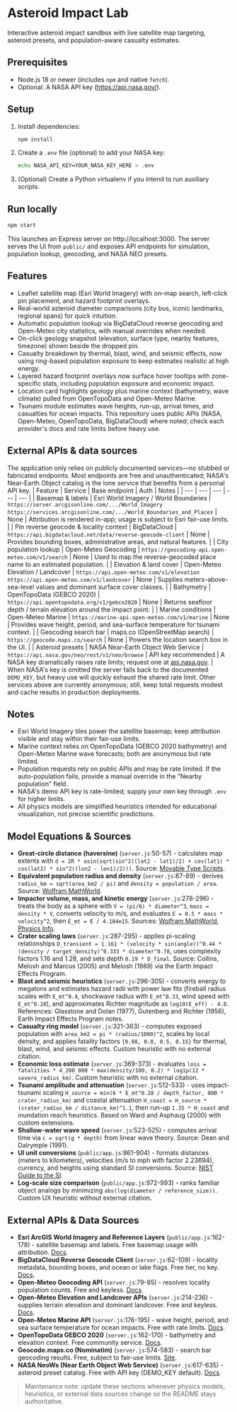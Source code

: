# Asteroid Impact Lab

Interactive asteroid impact sandbox with live satellite map targeting, asteroid presets, and population-aware casualty estimates.

## Prerequisites

- Node.js 18 or newer (includes `npm` and native `fetch`).
- Optional: A NASA API key (https://api.nasa.gov/).

## Setup

1. Install dependencies:
   ```bash
   npm install
   ```
2. Create a `.env` file (optional) to add your NASA key:
   ```bash
   echo NASA_API_KEY=YOUR_NASA_KEY_HERE > .env
   ```
3. (Optional) Create a Python virtualenv if you intend to run auxiliary scripts.

## Run locally

```bash
npm start
```

This launches an Express server on http://localhost:3000. The server serves the UI from `public/` and exposes API endpoints for simulation, population lookup, geocoding, and NASA NEO presets.

## Features
- Leaflet satellite map (Esri World Imagery) with on-map search, left-click pin placement, and hazard footprint overlays.
- Real-world asteroid diameter comparisons (city bus, iconic landmarks, regional spans) for quick intuition.
- Automatic population lookup via BigDataCloud reverse geocoding and Open-Meteo city statistics, with manual overrides when needed.
- On-click geology snapshot (elevation, surface type, nearby features, timezone) shown beside the dropped pin.
- Casualty breakdown by thermal, blast, wind, and seismic effects, now using ring-based population exposure to keep estimates realistic at high energy.
- Layered hazard footprint overlays now surface hover tooltips with zone-specific stats, including population exposure and economic impact.
- Location card highlights geology plus marine context (bathymetry, wave climate) pulled from OpenTopoData and Open-Meteo Marine.
- Tsunami module estimates wave heights, run-up, arrival times, and casualties for ocean impacts.
This repository uses public APIs (NASA, Open-Meteo, OpenTopoData, BigDataCloud) where noted; check each provider's docs and rate limits before heavy use.

## External APIs & data sources
The application only relies on publicly documented services—no stubbed or fabricated endpoints. Most endpoints are free and unauthenticated; NASA's Near-Earth Object catalog is the lone service that benefits from a personal API key.
| Feature | Service | Base endpoint | Auth | Notes |
| --- | --- | --- | --- | --- |
| Basemap & labels | Esri World Imagery / World Boundaries | `https://server.arcgisonline.com/.../World_Imagery`<br>`https://services.arcgisonline.com/.../World_Boundaries_and_Places` | None | Attribution is rendered in-app; usage is subject to Esri fair-use limits. |
| Pin reverse geocode & locality context | BigDataCloud | `https://api.bigdatacloud.net/data/reverse-geocode-client` | None | Provides bounding boxes, administrative areas, and natural features. |
| City population lookup | Open-Meteo Geocoding | `https://geocoding-api.open-meteo.com/v1/search` | None | Used to map the reverse-geocoded place name to an estimated population. |
| Elevation & land cover | Open-Meteo Elevation / Landcover | `https://api.open-meteo.com/v1/elevation`<br>`https://api.open-meteo.com/v1/landcover` | None | Supplies meters-above-sea-level values and dominant surface cover classes. |
| Bathymetry | OpenTopoData (GEBCO 2020) | `https://api.opentopodata.org/v1/gebco2020` | None | Returns seafloor depth / terrain elevation around the impact point. |
| Marine conditions | Open-Meteo Marine | `https://marine-api.open-meteo.com/v1/marine` | None | Provides wave height, period, and sea-surface temperature for tsunami context. |
| Geocoding search bar | maps.co (OpenStreetMap search) | `https://geocode.maps.co/search` | None | Powers the location search box in the UI. |
| Asteroid presets | NASA Near-Earth Object Web Service | `https://api.nasa.gov/neo/rest/v1/neo/browse` | API key recommended | A NASA key dramatically raises rate limits; request one at [api.nasa.gov](https://api.nasa.gov/). |
When NASA's key is omitted the server falls back to the documented `DEMO_KEY`, but heavy use will quickly exhaust the shared rate limit. Other services above are currently anonymous; still, keep total requests modest and cache results in production deployments.


## Notes
- Esri World Imagery tiles power the satellite basemap; keep attribution visible and stay within their fair-use limits.
- Marine context relies on OpenTopoData (GEBCO 2020 bathymetry) and Open-Meteo Marine wave forecasts; both are anonymous but rate limited.
- Population requests rely on public APIs and may be rate limited. If the auto-population fails, provide a manual override in the "Nearby population" field.
- NASA's demo API key is rate-limited; supply your own key through `.env` for higher limits.
- All physics models are simplified heuristics intended for educational visualization, not precise scientific predictions.


## Model Equations & Sources

- **Great-circle distance (haversine)** (`server.js`:50-57) - calculates map extents with `d = 2R * asin(sqrt(sin^2((lat2 - lat1)/2) + cos(lat1) * cos(lat2) * sin^2((lon2 - lon1)/2)))`. Source: [Movable Type Scripts](https://www.movable-type.co.uk/scripts/latlong.html).
- **Equivalent population radius and density** (`server.js`:87-89) - derives `radius_km = sqrt(area_km2 / pi)` and `density = population / area`. Source: [Wolfram MathWorld](https://mathworld.wolfram.com/Circle.html).
- **Impactor volume, mass, and kinetic energy** (`server.js`:278-296) - treats the body as a sphere with `V = (pi/6) * diameter^3`, `mass = density * V`, converts velocity to m/s, and evaluates `E = 0.5 * mass * velocity^2`, then `E_mt = E / 4.184e15`. Sources: [Wolfram MathWorld](https://mathworld.wolfram.com/Sphere.html), [Physics Info](https://physics.info/kinetic/).
- **Crater scaling laws** (`server.js`:287-295) - applies pi-scaling relationships `D_transient = 1.161 * (velocity * sin(angle))^0.44 * (density / target_density)^0.333 * diameter^0.78`, uses complexity factors 1.16 and 1.28, and sets depth `0.19 * D_final`. Source: Collins, Melosh and Marcus (2005) and Melosh (1989) via the Earth Impact Effects Program.
- **Blast and seismic heuristics** (`server.js`:296-305) - converts energy to megatons and estimates hazard radii with power law fits (fireball radius scales with `E_mt^0.4`, shockwave radius with `E_mt^0.33`, wind speed with `E_mt^0.28`), and approximates Richter magnitude as `log10(E_eff) - 4.8`. References: Glasstone and Dolan (1977), Gutenberg and Richter (1956), Earth Impact Effects Program notes.
- **Casualty ring model** (`server.js`:321-363) - computes exposed population with `area_km2 = pi * (radius/1000)^2`, scales by local density, and applies fatality factors `{0.98, 0.8, 0.5, 0.15}` for thermal, blast, wind, and seismic effects. Custom heuristic with no external citation.
- **Economic loss estimate** (`server.js`:369-373) - evaluates `loss = fatalities * 4_200_000 * max(density/100, 0.2) * log1p(12 * severe_radius_km)`. Custom heuristic with no external citation.
- **Tsunami amplitude and attenuation** (`server.js`:512-533) - uses impact-tsunami scaling `H_source = min(6 * E_mt^0.28 / depth_factor, 800 * crater_radius_km)` and coastal attenuation `H_coast = H_source * (crater_radius_km / distance_km)^1.1`, then run-up `1.35 * H_coast` and inundation reach heuristics. Based on Ward and Asphaug (2000) with custom extensions.
- **Shallow-water wave speed** (`server.js`:523-525) - computes arrival time via `c = sqrt(g * depth)` from linear wave theory. Source: Dean and Dalrymple (1991).
- **UI unit conversions** (`public/app.js`:861-904) - formats distances (meters to kilometers), velocities (m/s to mph with factor 2.23694), currency, and heights using standard SI conversions. Source: [NIST Guide to the SI](https://physics.nist.gov/cuu/Units/index.html).
- **Log-scale size comparison** (`public/app.js`:972-993) - ranks familiar object analogs by minimizing `abs(log(diameter / reference_size))`. Custom UX heuristic without external citation.

## External APIs & Data Sources

- **Esri ArcGIS World Imagery and Reference Layers** (`public/app.js`:162-178) - satellite basemap and labels. Free basemap usage with attribution. [Docs](https://www.esri.com/en-us/arcgis/products/arcgis-online/resources/basemap).
- **BigDataCloud Reverse Geocode Client** (`server.js`:62-109) - locality metadata, bounding boxes, and ocean or lake flags. Free tier, no key. [Docs](https://www.bigdatacloud.com/docs/api/free-reverse-geocode-to-city-api).
- **Open-Meteo Geocoding API** (`server.js`:79-85) - resolves locality population counts. Free and keyless. [Docs](https://open-meteo.com/en/docs/geocoding-api).
- **Open-Meteo Elevation and Landcover APIs** (`server.js`:214-236) - supplies terrain elevation and dominant landcover. Free and keyless. [Docs](https://open-meteo.com/en/docs).
- **Open-Meteo Marine API** (`server.js`:176-195) - wave height, period, and sea surface temperature for ocean impacts. Free with rate limits. [Docs](https://open-meteo.com/en/docs/marine-api).
- **OpenTopoData GEBCO 2020** (`server.js`:162-170) - bathymetry and elevation context. Free community service. [Docs](https://www.opentopodata.org/).
- **Geocode.maps.co (Nominatim)** (`server.js`:574-583) - search bar geocoding results. Free, subject to fair-use limits. [Site](https://geocode.maps.co/).
- **NASA NeoWs (Near Earth Object Web Service)** (`server.js`:617-635) - asteroid preset catalog. Free with API key (DEMO_KEY default). [Docs](https://api.nasa.gov/).

> Maintenance note: update these sections whenever physics models, heuristics, or external data sources change so the README stays authoritative.
